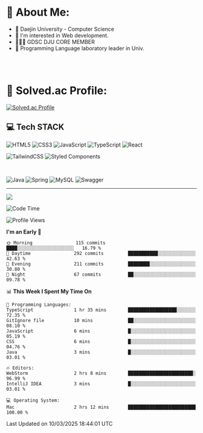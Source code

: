 # 💫 About Me:

<ul>
 <li> 🏫 Daejin University - Computer Science </li>
 <li> 👀 I'm interested in Web development.</li>
 <li> 🧑🏻‍💻 GDSC DJU CORE MEMBER </li>
 <li> 🧪 Programming Language laboratory leader in Univ. </li>
</ul>


<br>





<br>

# 💯 Solved.ac Profile: 
[![Solved.ac Profile](http://mazassumnida.wtf/api/v2/generate_badge?boj=jieunsse)](https://solved.ac/jieunsse/)
<br>


## 💻 Tech STACK


![HTML5](https://img.shields.io/badge/html5-%23E34F26.svg?style=for-the-badge&logo=html5&logoColor=white)
![CSS3](https://img.shields.io/badge/css3-%231572B6.svg?style=for-the-badge&logo=css3&logoColor=white)
![JavaScript](https://img.shields.io/badge/javascript-%23323330.svg?style=for-the-badge&logo=javascript&logoColor=%23F7DF1E)
![TypeScript](https://img.shields.io/badge/typescript-%23007ACC.svg?style=for-the-badge&logo=typescript&logoColor=white)
![React](https://img.shields.io/badge/react-%2320232a.svg?style=for-the-badge&logo=react&logoColor=%2361DAFB)

![TailwindCSS](https://img.shields.io/badge/tailwindcss-%2338B2AC.svg?style=for-the-badge&logo=tailwind-css&logoColor=white)
![Styled Components](https://img.shields.io/badge/styled--components-DB7093?style=for-the-badge&logo=styled-components&logoColor=white)

<br/>



![Java](	https://img.shields.io/badge/Java-ED8B00?style=for-the-badge&logo=openjdk&logoColor=white)
![Spring](https://img.shields.io/badge/Spring-6DB33F?style=for-the-badge&logo=spring&logoColor=white)
![MySQL](https://img.shields.io/badge/mysql-4479A1.svg?style=for-the-badge&logo=mysql&logoColor=white)
![Swagger](https://img.shields.io/badge/-Swagger-%23Clojure?style=for-the-badge&logo=swagger&logoColor=white)





---

[![](https://visitcount.itsvg.in/api?id=Jayden&label=Profile%20Views&color=3&icon=7&pretty=true)](https://visitcount.itsvg.in)


<!-- Proudly created with GPRM ( https://gprm.itsvg.in ) -->


<!--START_SECTION:waka-->
![Code Time](http://img.shields.io/badge/Code%20Time-615%20hrs%2055%20mins-blue)

![Profile Views](http://img.shields.io/badge/Profile%20Views-0-blue)

**I'm an Early 🐤** 

```text
🌞 Morning                115 commits         ████░░░░░░░░░░░░░░░░░░░░░   16.79 % 
🌆 Daytime                292 commits         ███████████░░░░░░░░░░░░░░   42.63 % 
🌃 Evening                211 commits         ████████░░░░░░░░░░░░░░░░░   30.80 % 
🌙 Night                  67 commits          ██░░░░░░░░░░░░░░░░░░░░░░░   09.78 % 
```


📊 **This Week I Spent My Time On** 

```text
💬 Programming Languages: 
TypeScript               1 hr 35 mins        ██████████████████░░░░░░░   72.35 % 
GitIgnore file           10 mins             ██░░░░░░░░░░░░░░░░░░░░░░░   08.10 % 
JavaScript               6 mins              █░░░░░░░░░░░░░░░░░░░░░░░░   05.19 % 
CSS                      6 mins              █░░░░░░░░░░░░░░░░░░░░░░░░   04.76 % 
Java                     3 mins              █░░░░░░░░░░░░░░░░░░░░░░░░   03.01 % 

🔥 Editors: 
WebStorm                 2 hrs 8 mins        ████████████████████████░   96.99 % 
IntelliJ IDEA            3 mins              █░░░░░░░░░░░░░░░░░░░░░░░░   03.01 % 

💻 Operating System: 
Mac                      2 hrs 12 mins       █████████████████████████   100.00 % 
```


 Last Updated on 10/03/2025 18:44:01 UTC
<!--END_SECTION:waka-->
